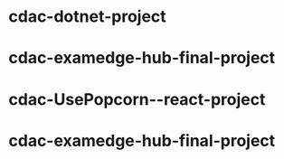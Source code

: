 # cdac-dotnet-project
# cdac-examedge-hub-final-project
# cdac-UsePopcorn--react-project
# cdac-examedge-hub-final-project
